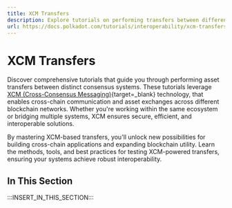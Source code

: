 ```yaml
---
title: XCM Transfers
description: Explore tutorials on performing transfers between different consensus systems using XCM technology to enable cross-chain interoperability.
url: https://docs.polkadot.com/tutorials/interoperability/xcm-transfers/
---
```


# XCM Transfers

Discover comprehensive tutorials that guide you through performing asset transfers between distinct consensus systems. These tutorials leverage [XCM (Cross-Consensus Messaging)](/parachains/interoperability/get-started/){target=\_blank} technology, that enables cross-chain communication and asset exchanges across different blockchain networks. Whether you're working within the same ecosystem or bridging multiple systems, XCM ensures secure, efficient, and interoperable solutions.

By mastering XCM-based transfers, you'll unlock new possibilities for building cross-chain applications and expanding blockchain utility. Learn the methods, tools, and best practices for testing XCM-powered transfers, ensuring your systems achieve robust interoperability.

## In This Section

:::INSERT_IN_THIS_SECTION:::
